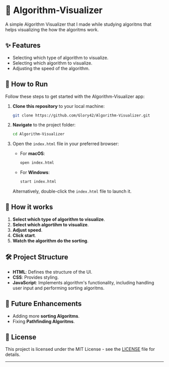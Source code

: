 # 🤖 Algorithm-Visualizer

A simple Algorithm Visualizer that I made while studying algoritms that helps visualizing the how the algoritms work.

## ✨ Features
- Selecting which type of algorithm to visualize.
- Selecting which algorithm to visualize.
- Adjusting the speed of the algorithm.

## 🚀 How to Run

Follow these steps to get started with the Algorithm-Visualizer app:

1. **Clone this repository** to your local machine:
    ```bash
    git clone https://github.com/Glory42/Algorithm-Visualizer.git
    ```

2. **Navigate** to the project folder:
    ```bash
    cd Algorithm-Visualizer
    ```

3. Open the `index.html` file in your preferred browser:
    - For **macOS**:
      ```bash
      open index.html
      ```
    - For **Windows**:
      ```bash
      start index.html
      ```
    Alternatively, double-click the `index.html` file to launch it.



## 💭 How it works
1. **Select which type of algorithm to visualize**.
2. **Select which algortihm to visualize**.
3. **Adjust speed**.
4. **Click start**.
5. **Watch the algorithm do the sorting**.

## 🛠️ Project Structure

- **HTML**: Defines the structure of the UI.
- **CSS**: Provides styling.
- **JavaScript**: Implements algorithm's functionality, including handling user input and performing sorting algoritms.

## 🔮 Future Enhancements

- Adding more **sorting Algoritms**.
- Fixing **Pathfinding Algoritms**.

## 📜 License

This project is licensed under the MIT License - see the [LICENSE](LICENSE) file for details.

---
